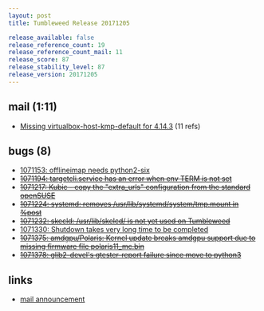 ```yaml
---
layout: post
title: Tumbleweed Release 20171205

release_available: false
release_reference_count: 19
release_reference_count_mail: 11
release_score: 87
release_stability_level: 87
release_version: 20171205
---
```


## mail (1:11)

- [Missing virtualbox-host-kmp-default for 4.14.3](https://lists.opensuse.org/opensuse-factory/2017-12/msg00159.html) (11 refs)

## bugs (8)

<!--more-->

- [1071153: offlineimap needs python2-six](https://bugzilla.opensuse.org/show_bug.cgi?id=1071153)
- ~~[1071194: targetcli.service has an error when env TERM is not set](https://bugzilla.opensuse.org/show_bug.cgi?id=1071194)~~
- ~~[1071217: Kubic - copy the "extra_urls" configuration from the standard openSUSE](https://bugzilla.opensuse.org/show_bug.cgi?id=1071217)~~
- ~~[1071224: systemd: removes /usr/lib/systemd/system/tmp.mount in %post](https://bugzilla.opensuse.org/show_bug.cgi?id=1071224)~~
- ~~[1071232: skecld: /usr/lib/skelcd/ is not yet used on Tumbleweed](https://bugzilla.opensuse.org/show_bug.cgi?id=1071232)~~
- [1071330: Shutdown takes very long time to be completed](https://bugzilla.opensuse.org/show_bug.cgi?id=1071330)
- ~~[1071375: amdgpu/Polaris: Kernel update breaks amdgpu support due to missing firmware file polaris11_mc.bin](https://bugzilla.opensuse.org/show_bug.cgi?id=1071375)~~
- ~~[1071378: glib2-devel's gtester-report failure since move to python3](https://bugzilla.opensuse.org/show_bug.cgi?id=1071378)~~



## links

- [mail announcement](https://lists.opensuse.org/opensuse-factory/2017-12/msg00149.html)
